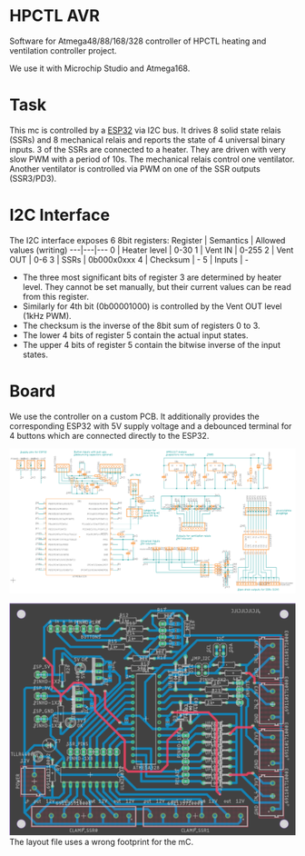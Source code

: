 # HPCTL AVR
Software for Atmega48/88/168/328 controller of HPCTL heating and ventilation controller project.

We use it with Microchip Studio and Atmega168.

# Task
This mc is controlled by a [ESP32](https://github.com/baldufal/hpctl_arduino/tree/main) via I2C bus.
It drives 8 solid state relais (SSRs) and 8 mechanical relais and reports the state of 4 universal binary inputs.
3 of the SSRs are connected to a heater. They are driven with very slow PWM with a period of 10s.
The mechanical relais control one ventilator.
Another ventilator is controlled via PWM on one of the SSR outputs (SSR3/PD3).

# I2C Interface
The I2C interface exposes 6 8bit registers:
Register | Semantics | Allowed values (writing)
---|---|---
0 | Heater level | 0-30
1 | Vent IN | 0-255
2 | Vent OUT | 0-6
3 | SSRs | 0b000x0xxx
4 | Checksum | -
5 | Inputs | -

- The three most significant bits of register 3 are determined by heater level. They cannot be set manually, but their current values can be read from this register.
- Similarly for 4th bit (0b00001000) is controlled by the Vent OUT level (1kHz PWM).
- The checksum is the inverse of the 8bit sum of registers 0 to 3.
- The lower 4 bits of register 5 contain the actual input states.
- The upper 4 bits of register 5 contain the bitwise inverse of the input states.

# Board
We use the controller on a custom PCB. It additionally provides the corresponding ESP32 with 5V supply voltage and a debounced terminal for 4 buttons which are connected directly to the ESP32.

![schematic](./Board/HPCTL&#32;Schematic.png)

![board](./Board/HPCTL&#32;Board.png)
The layout file uses a wrong footprint for the mC.
